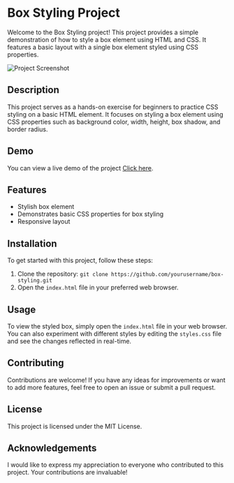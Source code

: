 # Box Styling Project

Welcome to the Box Styling project! This project provides a simple demonstration of how to style a box element using HTML and CSS. It features a basic layout with a single box element styled using CSS properties.

![Project Screenshot](screenshot.png)

## Description

This project serves as a hands-on exercise for beginners to practice CSS styling on a basic HTML element. It focuses on styling a box element using CSS properties such as background color, width, height, box shadow, and border radius.

## Demo

You can view a live demo of the project [Click here]( https://xaizen-yota.github.io/Box-Styling-Project/).

## Features

- Stylish box element
- Demonstrates basic CSS properties for box styling
- Responsive layout

## Installation

To get started with this project, follow these steps:

1. Clone the repository: `git clone https://github.com/yourusername/box-styling.git`
2. Open the `index.html` file in your preferred web browser.

## Usage

To view the styled box, simply open the `index.html` file in your web browser. You can also experiment with different styles by editing the `styles.css` file and see the changes reflected in real-time.

## Contributing

Contributions are welcome! If you have any ideas for improvements or want to add more features, feel free to open an issue or submit a pull request.

## License

This project is licensed under the MIT License.

## Acknowledgements

I would like to express my appreciation to everyone who contributed to this project. Your contributions are invaluable!

